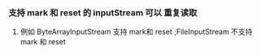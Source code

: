 ### 支持 mark 和 reset 的 inputStream   可以 重复读取
1. 例如 ByteArrayInputStream 支持 mark和 reset ;FileInputStream  不支持 mark 和 reset